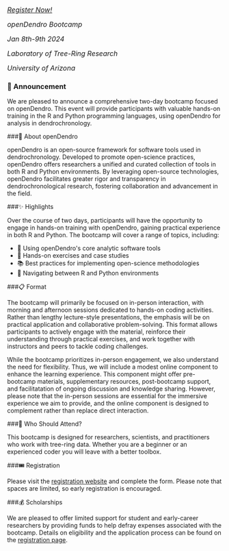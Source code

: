 <font size= "3">[*Register Now!*](https://docs.google.com/forms/d/e/1FAIpQLSf2ijN-X3eo9qA0ZCQYeRFDL2GVR3sHZvPp7uknwNd-05zGBg/viewform?usp=sf_link)</font>

<font size= "3">*openDendro Bootcamp*</font>

<font size= "3">*Jan 8th-9th 2024*</font>

<font size= "3">*Laboratory of Tree-Ring Research*</font>

<font size= "3">  *University of Arizona*</font>

### 📢 Announcement 

We are pleased to announce a comprehensive two-day bootcamp focused on openDendro. This event will provide participants with valuable hands-on training in the R and Python programming languages, using openDendro for analysis in dendrochronology.

###🌲 About openDendro 

openDendro is an open-source framework for software tools used in dendrochronology. Developed to promote open-science practices, openDendro offers researchers a unified and curated collection of tools in both R and Python environments. By leveraging open-source technologies, openDendro facilitates greater rigor and transparency in dendrochronological research, fostering collaboration and advancement in the field.

###✨ Highlights

Over the course of two days, participants will have the opportunity to engage in hands-on training with openDendro, gaining practical experience in both R and Python. The bootcamp will cover a range of topics, including:

+ 🌳 Using openDendro's core analytic software tools
+ 🔧 Hands-on exercises and case studies
+ 📚 Best practices for implementing open-science methodologies
+ 🔄 Navigating between R and Python environments

###📋 Format

The bootcamp will primarily be focused on in-person interaction, with morning and afternoon sessions dedicated to hands-on coding activities. Rather than lengthy lecture-style presentations, the emphasis will be on practical application and collaborative problem-solving. This format allows participants to actively engage with the material, reinforce their understanding through practical exercises, and work together with instructors and peers to tackle coding challenges.

While the bootcamp prioritizes in-person engagement, we also understand the need for flexibility. Thus, we will include a modest online component to enhance the learning experience. This component might offer pre-bootcamp materials, supplementary resources, post-bootcamp support, and facilitatation of ongoing discussion and knowledge sharing. However, please note that the in-person sessions are essential for the immersive experience we aim to provide, and the online component is designed to complement rather than replace direct interaction.

###💼 Who Should Attend? 

This bootcamp is designed for researchers, scientists, and practitioners who work with tree-ring data. Whether you are a beginner or an experienced coder you will leave with a better toolbox.

###🎟️ Registration

Please visit the [registration website](https://docs.google.com/forms/d/e/1FAIpQLSf2ijN-X3eo9qA0ZCQYeRFDL2GVR3sHZvPp7uknwNd-05zGBg/viewform?usp=sf_link) and complete the form. Please note that spaces are limited, so early registration is encouraged.

###💰 Scholarships 

We are pleased to offer limited support for student and early-career researchers by providing funds to help defray expenses associated with the bootcamp. Details on eligibility and the application process can be found on the [registration page](https://docs.google.com/forms/d/e/1FAIpQLSf2ijN-X3eo9qA0ZCQYeRFDL2GVR3sHZvPp7uknwNd-05zGBg/viewform?usp=sf_link).

